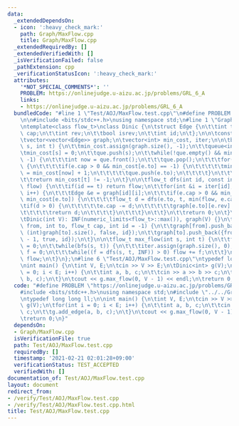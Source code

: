 ```yaml
---
data:
  _extendedDependsOn:
  - icon: ':heavy_check_mark:'
    path: Graph/MaxFlow.cpp
    title: Graph/MaxFlow.cpp
  _extendedRequiredBy: []
  _extendedVerifiedWith: []
  _isVerificationFailed: false
  _pathExtension: cpp
  _verificationStatusIcon: ':heavy_check_mark:'
  attributes:
    '*NOT_SPECIAL_COMMENTS*': ''
    PROBLEM: https://onlinejudge.u-aizu.ac.jp/problems/GRL_6_A
    links:
    - https://onlinejudge.u-aizu.ac.jp/problems/GRL_6_A
  bundledCode: "#line 1 \"Test/AOJ/MaxFlow.test.cpp\"\n#define PROBLEM \"https://onlinejudge.u-aizu.ac.jp/problems/GRL_6_A\"\
    \n\n#include <bits/stdc++.h>\nusing namespace std;\n#line 1 \"Graph/MaxFlow.cpp\"\
    \ntemplate<class flow_t>\nclass Dinic {\n\tstruct Edge {\n\t\tint to;\n\t\tflow_t\
    \ cap;\n\t\tint rev;\n\t\tbool isrev;\n\t\tint id;\n\t};\n\n\tconst flow_t INF;\n\
    \tvector<vector<Edge>> graph;\n\tvector<int> min_cost, iter;\n\n\tbool bfs(int\
    \ s, int t) {\n\t\tmin_cost.assign(graph.size(), -1);\n\t\tqueue<int> que;\n\t\
    \tmin_cost[s] = 0;\n\t\tque.push(s);\n\t\twhile(!que.empty() && min_cost[t] ==\
    \ -1) {\n\t\t\tint now = que.front();\n\t\t\tque.pop();\n\t\t\tfor(Edge &e : graph[now])\
    \ {\n\t\t\t\tif(e.cap > 0 && min_cost[e.to] == -1) {\n\t\t\t\t\tmin_cost[e.to]\
    \ = min_cost[now] + 1;\n\t\t\t\t\tque.push(e.to);\n\t\t\t\t}\n\t\t\t}\n\t\t}\n\
    \t\treturn min_cost[t] != -1;\n\t}\n\n\tflow_t dfs(int id, const int t, flow_t\
    \ flow) {\n\t\tif(id == t) return flow;\n\t\tfor(int &i = iter[id]; i < graph[id].size();\
    \ i++) {\n\t\t\tEdge &e = graph[id][i];\n\t\t\tif(e.cap > 0 && min_cost[id] <\
    \ min_cost[e.to]) {\n\t\t\t\tflow_t d = dfs(e.to, t, min(flow, e.cap));\n\t\t\t\
    \tif(d > 0) {\n\t\t\t\t\te.cap -= d;\n\t\t\t\t\tgraph[e.to][e.rev].cap += d;\n\
    \t\t\t\t\treturn d;\n\t\t\t\t}\n\t\t\t}\n\t\t}\n\t\treturn 0;\n\t}\n\n\tpublic:\n\
    \tDinic(int V): INF(numeric_limits<flow_t>::max()), graph(V) {}\n\t\n\tvoid add_edge(int\
    \ from, int to, flow_t cap, int id = -1) {\n\t\tgraph[from].push_back({to, cap,\
    \ (int)graph[to].size(), false, id});\n\t\tgraph[to].push_back({from, 0, (int)graph[from].size()\
    \ - 1, true, id});\n\t}\n\n\tflow_t max_flow(int s, int t) {\n\t\tflow_t flow\
    \ = 0;\n\t\twhile(bfs(s, t)) {\n\t\t\titer.assign(graph.size(), 0);\n\t\t\tflow_t\
    \ f = 0;\n\t\t\twhile((f = dfs(s, t, INF)) > 0) flow += f;\n\t\t}\n\t\treturn\
    \ flow;\n\t}\n};\n#line 6 \"Test/AOJ/MaxFlow.test.cpp\"\ntypedef long long ll;\n\
    \nint main() {\n\tint V, E;\n\tcin >> V >> E;\n\tDinic<int> g(V);\n\tfor(int i\
    \ = 0; i < E; i++) {\n\t\tint a, b, c;\n\t\tcin >> a >> b >> c;\n\t\tg.add_edge(a,\
    \ b, c);\n\t}\n\tcout << g.max_flow(0, V - 1) << endl;\n\treturn 0;\n}\n"
  code: "#define PROBLEM \"https://onlinejudge.u-aizu.ac.jp/problems/GRL_6_A\"\n\n\
    #include <bits/stdc++.h>\nusing namespace std;\n#include \"../../Graph/MaxFlow.cpp\"\
    \ntypedef long long ll;\n\nint main() {\n\tint V, E;\n\tcin >> V >> E;\n\tDinic<int>\
    \ g(V);\n\tfor(int i = 0; i < E; i++) {\n\t\tint a, b, c;\n\t\tcin >> a >> b >>\
    \ c;\n\t\tg.add_edge(a, b, c);\n\t}\n\tcout << g.max_flow(0, V - 1) << endl;\n\
    \treturn 0;\n}"
  dependsOn:
  - Graph/MaxFlow.cpp
  isVerificationFile: true
  path: Test/AOJ/MaxFlow.test.cpp
  requiredBy: []
  timestamp: '2021-02-21 02:01:28+09:00'
  verificationStatus: TEST_ACCEPTED
  verifiedWith: []
documentation_of: Test/AOJ/MaxFlow.test.cpp
layout: document
redirect_from:
- /verify/Test/AOJ/MaxFlow.test.cpp
- /verify/Test/AOJ/MaxFlow.test.cpp.html
title: Test/AOJ/MaxFlow.test.cpp
---
```

